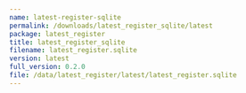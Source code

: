 ```yaml
---
name: latest-register-sqlite
permalink: /downloads/latest_register_sqlite/latest
package: latest_register
title: latest_register_sqlite
filename: latest_register.sqlite
version: latest
full_version: 0.2.0
file: /data/latest_register/latest/latest_register.sqlite
---
```

